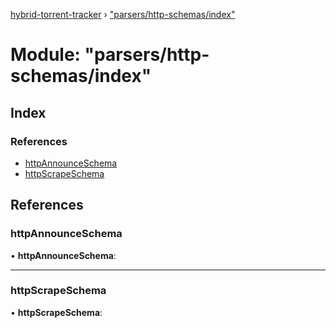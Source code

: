 [hybrid-torrent-tracker](../README.md) › ["parsers/http-schemas/index"](_parsers_http_schemas_index_.md)

# Module: "parsers/http-schemas/index"

## Index

### References

* [httpAnnounceSchema](_parsers_http_schemas_index_.md#httpannounceschema)
* [httpScrapeSchema](_parsers_http_schemas_index_.md#httpscrapeschema)

## References

###  httpAnnounceSchema

• **httpAnnounceSchema**:

___

###  httpScrapeSchema

• **httpScrapeSchema**:

